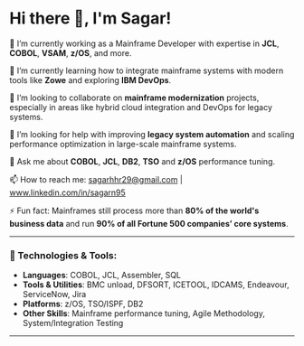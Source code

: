 <!-- Version 1.1 -->

# Hi there 👋, I'm Sagar!

🔭 I’m currently working as a Mainframe Developer with expertise in **JCL**, **COBOL**, **VSAM**, **z/OS**, and more.

🌱 I’m currently learning how to integrate mainframe systems with modern tools like **Zowe** and exploring **IBM DevOps**.

👯 I’m looking to collaborate on **mainframe modernization** projects, especially in areas like hybrid cloud integration and DevOps for legacy systems.

🤔 I’m looking for help with improving **legacy system automation** and scaling performance optimization in large-scale mainframe systems.

💬 Ask me about **COBOL**, **JCL**, **DB2**, **TSO** and **z/OS** performance tuning.

📫 How to reach me: sagarhhr29@gmail.com | www.linkedin.com/in/sagarn95

⚡ Fun fact: Mainframes still process more than **80% of the world's business data** and run **90% of all Fortune 500 companies’ core systems**.

---

### 🔧 Technologies & Tools:
- **Languages**: COBOL, JCL, Assembler, SQL
- **Tools & Utilities**: BMC unload, DFSORT, ICETOOL, IDCAMS, Endeavour, ServiceNow, Jira
- **Platforms**: z/OS, TSO/ISPF, DB2
- **Other Skills**: Mainframe performance tuning, Agile Methodology, System/Integration Testing

---


